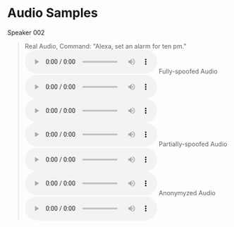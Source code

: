 # Audio Samples

Speaker 002

> Real Audio, Command: "Alexa, set an alarm for ten pm."
<audio controls="controls"><source type="audio/wav" src="samples/real/002_2_alexa.wav"></source></audio> 
> Fully-spoofed Audio
<audio controls="controls"><source type="audio/wav" src="samples/fully-spoofed/002_alexa_0_wakeword.wav"></source></audio> 
<audio controls="controls"><source type="audio/wav" src="samples/fully-spoofed/002_alexa_5_seen.wav"></source></audio>
<audio controls="controls"><source type="audio/wav" src="samples/fully-spoofed/002_alexa_23_unseen.wav"></source></audio>
> Partially-spoofed Audio
<audio controls="controls"><source type="audio/wav" src="samples/partially-spoofed/002_2_female.wav"></source></audio>
<audio controls="controls"><source type="audio/wav" src="samples/partially-spoofed/002_2_male.wav"></source></audio>
> Anonymyzed Audio
> <audio controls="controls"><source type="audio/wav" src="samples/anonymyzed/002_2_1_anon.wav"></source></audio> 

